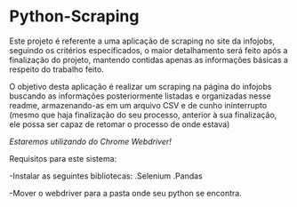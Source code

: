 # Python-Scraping
Este projeto é referente a uma aplicação de scraping no site da infojobs, seguindo os critérios especificados, o maior detalhamento será feito após a finalização do projeto, mantendo contidas apenas as informações básicas a respeito do trabalho feito.

O objetivo desta aplicação é realizar um scraping na página do infojobs buscando as informações posteriormente listadas e organizadas nesse readme, armazenando-as em um arquivo CSV e de cunho ininterrupto (mesmo que haja finalização do seu processo, anterior à sua finalização, ele possa ser capaz de retomar o processo de onde estava)

*Estaremos utilizando do Chrome Webdriver!*

Requisitos para este sistema:

-Instalar as seguintes bibliotecas:
.Selenium
.Pandas

-Mover o webdriver para a pasta onde seu python se encontra.
